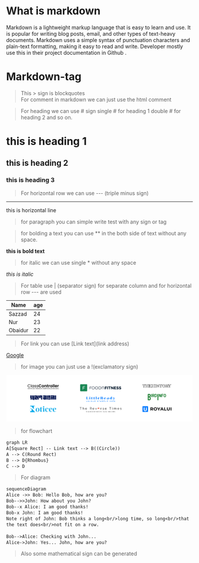 # What is markdown
Markdown  is  a lightweight  markup language 
that is easy  to learn  and use. It is popular for
writing  blog posts, email,  and other types  of 
text-heavy documents. Markdown uses a simple
syntax of punctuation characters and plain-text
formatting,  making it easy to read and write. 
Developer mostly use this in their project 
documentation in Github .
# Markdown-tag
> This > sign is blockquotes  <br>
> For comment in markdown we can just use the html comment <!--- --->
<!--- This is comment --->

> For heading we can use # sign single # for heading 1 double # for heading 2 and so on.
# this is heading 1
## this is heading 2
### this is heading 3

> For horizontal row we can use --- (triple minus sign)

---
this is horizontal line 

>for paragraph you can simple write test with any sign or tag

> for bolding a text you can use ** in the both side of text without any space.

**this is bold text** <br>
> for italic we can use single * without any space  <br>

*this is italic*

> For table use | (separator sign) for separate column and for horizontal row --- are used

| Name | age | 
|---|---|
| Sazzad | 24 |
| Nur | 23 |
| Obaidur | 22 |

> For link you can use [Link text](link address)

[Google](google.com)

> for image you can just use a !(exclamatory sign)

![Sazzad Cover](https://github.com/SazzadBytes/SazzadBytes/blob/main/Projects.png)

> for flowchart 
```mermaid
graph LR
A[Square Rect] -- Link text --> B((Circle))
A --> C(Round Rect)
B --> D{Rhombus}
C --> D
```
> For diagram 
```mermaid
sequenceDiagram
Alice ->> Bob: Hello Bob, how are you?
Bob-->>John: How about you John?
Bob--x Alice: I am good thanks!
Bob-x John: I am good thanks!
Note right of John: Bob thinks a long<br/>long time, so long<br/>that the text does<br/>not fit on a row.

Bob-->Alice: Checking with John...
Alice->John: Yes... John, how are you?
```
>Also some mathematical sign can be generated
